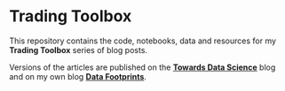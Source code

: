 # Trading Toolbox

This repository contains the code, notebooks, data and resources for my **Trading Toolbox** series of blog posts.

Versions of the articles are published on the **[Towards Data Science](https://towardsdatascience.com/@stebas101)** blog and on my own blog **[Data Footprints](https://datafootprints.info)**.